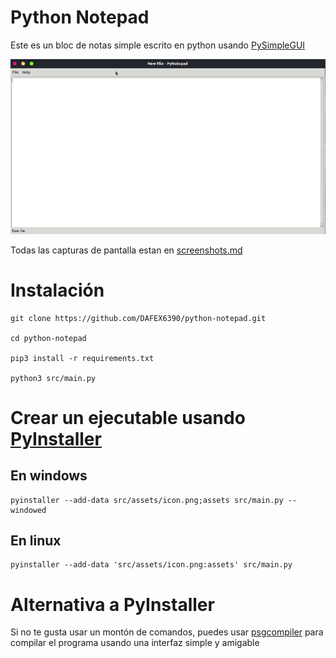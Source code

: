 # Python Notepad
Este es un bloc de notas simple escrito en python usando [PySimpleGUI](https://pypi.org/project/PySimpleGUI/)

![Demostración](images/demonstration.gif)

Todas las capturas de pantalla estan en [screenshots.md](screenshots.md)

# Instalación
```
git clone https://github.com/DAFEX6390/python-notepad.git

cd python-notepad

pip3 install -r requirements.txt

python3 src/main.py
```

# Crear un ejecutable usando [PyInstaller](https://pypi.org/project/pyinstaller/)

## En windows
```
pyinstaller --add-data src/assets/icon.png;assets src/main.py --windowed
```

## En linux
```
pyinstaller --add-data 'src/assets/icon.png:assets' src/main.py
```

# Alternativa a PyInstaller
Si no te gusta usar un montón de comandos, puedes usar [psgcompiler](https://github.com/PySimpleGUI/psgcompiler) para compilar el programa usando una interfaz simple y amigable
